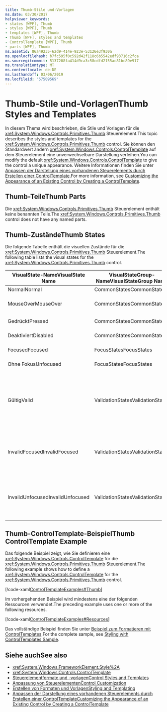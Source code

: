 ```yaml
---
title: Thumb-Stile und-Vorlagen
ms.date: 03/30/2017
helpviewer_keywords:
- states [WPF], Thumb
- styles [WPF], Thumb
- templates [WPF], Thumb
- Thumb [WPF], styles and templates
- ControlTemplate [WPF], Thumb
- parts [WPF], Thumb
ms.assetid: 86a49235-62d9-414e-923e-53126e3f930a
ms.openlocfilehash: b7fc595f0c592d42f118c6b5542edf93716c2fca
ms.sourcegitcommit: 5137208fa414d9ca3c58cdfd2155ac81bc89e917
ms.translationtype: MT
ms.contentlocale: de-DE
ms.lasthandoff: 03/06/2019
ms.locfileid: "57509569"
---
```

# <a name="thumb-styles-and-templates"></a><span data-ttu-id="3c3ac-102">Thumb-Stile und-Vorlagen</span><span class="sxs-lookup"><span data-stu-id="3c3ac-102">Thumb Styles and Templates</span></span>

<span data-ttu-id="3c3ac-103">In diesem Thema wird beschrieben, die Stile und Vorlagen für die <xref:System.Windows.Controls.Primitives.Thumb> Steuerelement.</span><span class="sxs-lookup"><span data-stu-id="3c3ac-103">This topic describes the styles and templates for the <xref:System.Windows.Controls.Primitives.Thumb> control.</span></span> <span data-ttu-id="3c3ac-104">Sie können den Standardwert ändern <xref:System.Windows.Controls.ControlTemplate> auf dem Steuerelement eine unverwechselbare Darstellung verleihen.</span><span class="sxs-lookup"><span data-stu-id="3c3ac-104">You can modify the default <xref:System.Windows.Controls.ControlTemplate> to give the control a unique appearance.</span></span> <span data-ttu-id="3c3ac-105">Weitere Informationen finden Sie unter [Anpassen der Darstellung eines vorhandenen Steuerelements durch Erstellen einer ControlTemplate](customizing-the-appearance-of-an-existing-control.md).</span><span class="sxs-lookup"><span data-stu-id="3c3ac-105">For more information, see [Customizing the Appearance of an Existing Control by Creating a ControlTemplate](customizing-the-appearance-of-an-existing-control.md).</span></span>

## <a name="thumb-parts"></a><span data-ttu-id="3c3ac-106">Thumb-Teile</span><span class="sxs-lookup"><span data-stu-id="3c3ac-106">Thumb Parts</span></span>

<span data-ttu-id="3c3ac-107">Die <xref:System.Windows.Controls.Primitives.Thumb> Steuerelement enthält keine benannten Teile.</span><span class="sxs-lookup"><span data-stu-id="3c3ac-107">The <xref:System.Windows.Controls.Primitives.Thumb> control does not have any named parts.</span></span>

## <a name="thumb-states"></a><span data-ttu-id="3c3ac-108">Thumb-Zustände</span><span class="sxs-lookup"><span data-stu-id="3c3ac-108">Thumb States</span></span>

<span data-ttu-id="3c3ac-109">Die folgende Tabelle enthält die visuellen Zustände für die <xref:System.Windows.Controls.Primitives.Thumb> Steuerelement.</span><span class="sxs-lookup"><span data-stu-id="3c3ac-109">The following table lists the visual states for the <xref:System.Windows.Controls.Primitives.Thumb> control.</span></span>

|<span data-ttu-id="3c3ac-110">VisualState-Name</span><span class="sxs-lookup"><span data-stu-id="3c3ac-110">VisualState Name</span></span>|<span data-ttu-id="3c3ac-111">VisualStateGroup-Name</span><span class="sxs-lookup"><span data-stu-id="3c3ac-111">VisualStateGroup Name</span></span>|<span data-ttu-id="3c3ac-112">Beschreibung</span><span class="sxs-lookup"><span data-stu-id="3c3ac-112">Description</span></span>|
|-|-|-|
|<span data-ttu-id="3c3ac-113">Normal</span><span class="sxs-lookup"><span data-stu-id="3c3ac-113">Normal</span></span>|<span data-ttu-id="3c3ac-114">CommonStates</span><span class="sxs-lookup"><span data-stu-id="3c3ac-114">CommonStates</span></span>|<span data-ttu-id="3c3ac-115">Der Standardzustand</span><span class="sxs-lookup"><span data-stu-id="3c3ac-115">The default state.</span></span>|
|<span data-ttu-id="3c3ac-116">MouseOver</span><span class="sxs-lookup"><span data-stu-id="3c3ac-116">MouseOver</span></span>|<span data-ttu-id="3c3ac-117">CommonStates</span><span class="sxs-lookup"><span data-stu-id="3c3ac-117">CommonStates</span></span>|<span data-ttu-id="3c3ac-118">Der Mauszeiger ist über dem Steuerelement positioniert.</span><span class="sxs-lookup"><span data-stu-id="3c3ac-118">The mouse pointer is positioned over the control.</span></span>|
|<span data-ttu-id="3c3ac-119">Gedrückt</span><span class="sxs-lookup"><span data-stu-id="3c3ac-119">Pressed</span></span>|<span data-ttu-id="3c3ac-120">CommonStates</span><span class="sxs-lookup"><span data-stu-id="3c3ac-120">CommonStates</span></span>|<span data-ttu-id="3c3ac-121">Das Steuerelement wird gedrückt.</span><span class="sxs-lookup"><span data-stu-id="3c3ac-121">The control is pressed.</span></span>|
|<span data-ttu-id="3c3ac-122">Deaktiviert</span><span class="sxs-lookup"><span data-stu-id="3c3ac-122">Disabled</span></span>|<span data-ttu-id="3c3ac-123">CommonStates</span><span class="sxs-lookup"><span data-stu-id="3c3ac-123">CommonStates</span></span>|<span data-ttu-id="3c3ac-124">Das Steuerelement ist deaktiviert.</span><span class="sxs-lookup"><span data-stu-id="3c3ac-124">The control is disabled.</span></span>|
|<span data-ttu-id="3c3ac-125">Focused</span><span class="sxs-lookup"><span data-stu-id="3c3ac-125">Focused</span></span>|<span data-ttu-id="3c3ac-126">FocusStates</span><span class="sxs-lookup"><span data-stu-id="3c3ac-126">FocusStates</span></span>|<span data-ttu-id="3c3ac-127">Der Fokus liegt auf dem Steuerelement.</span><span class="sxs-lookup"><span data-stu-id="3c3ac-127">The control has focus.</span></span>|
|<span data-ttu-id="3c3ac-128">Ohne Fokus</span><span class="sxs-lookup"><span data-stu-id="3c3ac-128">Unfocused</span></span>|<span data-ttu-id="3c3ac-129">FocusStates</span><span class="sxs-lookup"><span data-stu-id="3c3ac-129">FocusStates</span></span>|<span data-ttu-id="3c3ac-130">Der Fokus liegt nicht auf dem Steuerelement.</span><span class="sxs-lookup"><span data-stu-id="3c3ac-130">The control does not have focus.</span></span>|
|<span data-ttu-id="3c3ac-131">Gültig</span><span class="sxs-lookup"><span data-stu-id="3c3ac-131">Valid</span></span>|<span data-ttu-id="3c3ac-132">ValidationStates</span><span class="sxs-lookup"><span data-stu-id="3c3ac-132">ValidationStates</span></span>|<span data-ttu-id="3c3ac-133">Das Steuerelement verwendet die <xref:System.Windows.Controls.Validation> Klasse und die <xref:System.Windows.Controls.Validation.HasError%2A?displayProperty=nameWithType> angefügte Eigenschaft `false`.</span><span class="sxs-lookup"><span data-stu-id="3c3ac-133">The control uses the <xref:System.Windows.Controls.Validation> class and the <xref:System.Windows.Controls.Validation.HasError%2A?displayProperty=nameWithType> attached property is `false`.</span></span>|
|<span data-ttu-id="3c3ac-134">InvalidFocused</span><span class="sxs-lookup"><span data-stu-id="3c3ac-134">InvalidFocused</span></span>|<span data-ttu-id="3c3ac-135">ValidationStates</span><span class="sxs-lookup"><span data-stu-id="3c3ac-135">ValidationStates</span></span>|<span data-ttu-id="3c3ac-136">Die <xref:System.Windows.Controls.Validation.HasError%2A?displayProperty=nameWithType> angefügte Eigenschaft `true` hat das Steuerelement den Fokus besitzt.</span><span class="sxs-lookup"><span data-stu-id="3c3ac-136">The <xref:System.Windows.Controls.Validation.HasError%2A?displayProperty=nameWithType> attached property is `true` has the control has focus.</span></span>|
|<span data-ttu-id="3c3ac-137">InvalidUnfocused</span><span class="sxs-lookup"><span data-stu-id="3c3ac-137">InvalidUnfocused</span></span>|<span data-ttu-id="3c3ac-138">ValidationStates</span><span class="sxs-lookup"><span data-stu-id="3c3ac-138">ValidationStates</span></span>|<span data-ttu-id="3c3ac-139">Die <xref:System.Windows.Controls.Validation.HasError%2A?displayProperty=nameWithType> angefügte Eigenschaft `true` hat das Steuerelement keinen Fokus besitzt.</span><span class="sxs-lookup"><span data-stu-id="3c3ac-139">The <xref:System.Windows.Controls.Validation.HasError%2A?displayProperty=nameWithType> attached property is `true` has the control does not have focus.</span></span>|

## <a name="thumb-controltemplate-example"></a><span data-ttu-id="3c3ac-140">Thumb-ControlTemplate-Beispiel</span><span class="sxs-lookup"><span data-stu-id="3c3ac-140">Thumb ControlTemplate Example</span></span>

<span data-ttu-id="3c3ac-141">Das folgende Beispiel zeigt, wie Sie definieren eine <xref:System.Windows.Controls.ControlTemplate> für die <xref:System.Windows.Controls.Primitives.Thumb> Steuerelement.</span><span class="sxs-lookup"><span data-stu-id="3c3ac-141">The following example shows how to define a <xref:System.Windows.Controls.ControlTemplate> for the <xref:System.Windows.Controls.Primitives.Thumb> control.</span></span>

[!code-xaml[ControlTemplateExamples#Thumb](~/samples/snippets/csharp/VS_Snippets_Wpf/ControlTemplateExamples/CS/resources/slider.xaml#thumb)]

<span data-ttu-id="3c3ac-142">Im vorhergehenden Beispiel wird mindestens eine der folgenden Ressourcen verwendet.</span><span class="sxs-lookup"><span data-stu-id="3c3ac-142">The preceding example uses one or more of the following resources.</span></span>

[!code-xaml[ControlTemplateExamples#Resources](~/samples/snippets/csharp/VS_Snippets_Wpf/ControlTemplateExamples/CS/resources/shared.xaml#resources)]

<span data-ttu-id="3c3ac-143">Das vollständige Beispiel finden Sie unter [Beispiel zum Formatieren mit ControlTemplates](https://github.com/Microsoft/WPF-Samples/tree/master/Styles%20&%20Templates/IntroToStylingAndTemplating).</span><span class="sxs-lookup"><span data-stu-id="3c3ac-143">For the complete sample, see [Styling with ControlTemplates Sample](https://github.com/Microsoft/WPF-Samples/tree/master/Styles%20&%20Templates/IntroToStylingAndTemplating).</span></span>

## <a name="see-also"></a><span data-ttu-id="3c3ac-144">Siehe auch</span><span class="sxs-lookup"><span data-stu-id="3c3ac-144">See also</span></span>

- <xref:System.Windows.FrameworkElement.Style%2A>
- <xref:System.Windows.Controls.ControlTemplate>
- [<span data-ttu-id="3c3ac-145">Steuerelementformate und -vorlagen</span><span class="sxs-lookup"><span data-stu-id="3c3ac-145">Control Styles and Templates</span></span>](control-styles-and-templates.md)
- [<span data-ttu-id="3c3ac-146">Anpassung von Steuerelementen</span><span class="sxs-lookup"><span data-stu-id="3c3ac-146">Control Customization</span></span>](control-customization.md)
- [<span data-ttu-id="3c3ac-147">Erstellen von Formaten und Vorlagen</span><span class="sxs-lookup"><span data-stu-id="3c3ac-147">Styling and Templating</span></span>](styling-and-templating.md)
- [<span data-ttu-id="3c3ac-148">Anpassen der Darstellung eines vorhandenen Steuerelements durch Erstellen einer ControlTemplate</span><span class="sxs-lookup"><span data-stu-id="3c3ac-148">Customizing the Appearance of an Existing Control by Creating a ControlTemplate</span></span>](customizing-the-appearance-of-an-existing-control.md)
